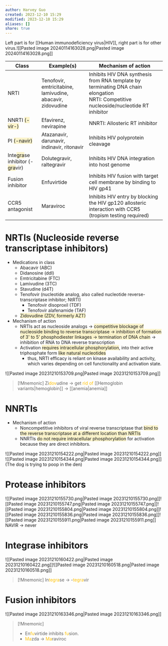 ```yaml
---
author: Harvey Guo
created: 2023-12-10 15:29
modified: 2023-12-10 15:29
aliases: []
share: true
---
```


Left part is for [[Human immunodeficiency virus|HIV]], right part is for other virus.![[Pasted image 20240114163028.png|Pasted image 20240114163028.png]]

| Class                                                                                                                                       | Example(s)                                                 | Mechanism of action                                                                                                                      |
| ------------------------------------------------------------------------------------------------------------------------------------------- | ---------------------------------------------------------- | ---------------------------------------------------------------------------------------------------------------------------------------- |
| NRTI                                                                                                                                        | Tenofovir, emtricitabine, lamivudine, abacavir, zidovudine | Inhibits HIV DNA synthesis from RNA template by terminating DNA chain elongation<br>NRTI: Competitive nucleoside/nucleotide RT inhibitor |
| NNRTI <span style="background:rgba(240, 200, 0, 0.2)">(-vir-)</span>                                                                        | Efavirenz, nevirapine                                      | NNRTI: Allosteric RT inhibitor                                                                                                           |
| PI <span style="background:rgba(240, 200, 0, 0.2)">(-navir)</span>                                                                          | Atazanavir, darunavir, indinavir, ritonavir                | Inhibits HIV polyprotein cleavage                                                                                                        |
| Inte<span style="background:rgba(240, 200, 0, 0.2)">gra</span>se inhibitor (-<span style="background:rgba(240, 200, 0, 0.2)">gra</span>vir) | Dolutegravir, raltegravir                                  | Inhibits HIV DNA integration into host genome                                                                                            |
| Fusion inhibitor                                                                                                                            | Enfuvirtide                                                | Inhibits HIV fusion with target cell membrane by binding to HIV gp41                                                                     |
| CCR5 antagonist                                                                                                                             | Maraviroc                                                  | Inhibits HIV entry by blocking the HIV gp120 allosteric interaction with CCR5 (tropism testing required)                                 |

# NRTIs (Nucleoside reverse transcriptase inhibitors)
- Medications in class
	- Abacavir (ABC)
	- Didanosine (ddI)
	- Emtricitabine (FTC)
	- Lamivudine (3TC)
	- Stavudine (d4T)
	- Tenofovir (nucleotide analog, also called nucleotide reverse-transcriptase inhibitor; NtRTI)
		- Tenofovir disoproxil (TDF)
		- Tenofovir alafenamide (TAF)
	- <span style="background:rgba(240, 200, 0, 0.2)">Zidovudine (ZDV, formerly AZT)</span>
- Mechanism of action
	- NRTIs act as nucleoside analogs → <span style="background:rgba(240, 200, 0, 0.2)">competitive blockage of nucleoside binding to reverse transcriptase → inhibition of formation of 3' to 5' phosphodiester linkages → termination of DNA chain</span> → inhibition of RNA to DNA reverse transcription
	- Activation <span style="background:rgba(240, 200, 0, 0.2)">requires intracellular phosphorylation</span>, into their active triphosphate form <span style="background:rgba(240, 200, 0, 0.2)">like natural nucleotides</span>
		- thus, NRTI efficacy is reliant on kinase availability and activity, which varies depending on cell functionality and activation state.

![[Pasted image 20231210153709.png|Pasted image 20231210153709.png]]
>[!Mnemonic] 
>Zi<font color="#ffc000">dov</font>udine -> get <font color="#ffc000">rid of</font> [[Hemoglobin variants|hemoglobin]] -> [[anemia|anemia]]

# NNRTIs
- Mechanism of action
	- Noncompetitive inhibitors of viral reverse transcriptase that <span style="background:rgba(240, 200, 0, 0.2)">bind to the reverse transcriptase at a different location than NRTIs</span>
	- NNRTIs <span style="background:rgba(240, 200, 0, 0.2)">do not require intracellular phosphorylation</span> for activation because they are direct inhibitors.

![[Pasted image 20231210154222.png|Pasted image 20231210154222.png]]
![[Pasted image 20231210154344.png|Pasted image 20231210154344.png]](The dog is trying to poop in the den)
# Protease inhibitors
![[Pasted image 20231210155730.png|Pasted image 20231210155730.png]]![[Pasted image 20231210155747.png|Pasted image 20231210155747.png]]![[Pasted image 20231210155804.png|Pasted image 20231210155804.png]]![[Pasted image 20231210155836.png|Pasted image 20231210155836.png]]![[Pasted image 20231210155911.png|Pasted image 20231210155911.png]]
NAVIR -> never
# Integrase inhibitors
![[Pasted image 20231210160422.png|Pasted image 20231210160422.png]]![[Pasted image 20231210160518.png|Pasted image 20231210160518.png]]
>[!Mnemonic] 
>In<font color="#ffc000">tegra</font>se -> -<font color="#ffc000">tegra</font>vir

# Fusion inhibitors
![[Pasted image 20231210163346.png|Pasted image 20231210163346.png]]
>[!Mnemonic] 
>- En<font color="#ffc000">fu</font>virtide inhibits <font color="#ffc000">fu</font>sion.
>- <font color="#ffc000">Ma</font>zda -> <font color="#ffc000">Ma</font>raviroc